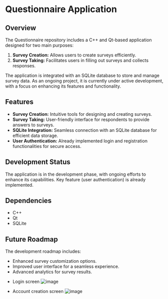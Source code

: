 # Questionnaire Application

## Overview

The Questionnaire repository includes a C++ and Qt-based application designed for two main purposes: 

1. **Survey Creation:** Allows users to create surveys efficiently.
2. **Survey Taking:** Facilitates users in filling out surveys and collects responses.

The application is integrated with an SQLite database to store and manage survey data. As an ongoing project, it is currently under active development, with a focus on enhancing its features and functionality.

## Features

- **Survey Creation:** Intuitive tools for designing and creating surveys.
- **Survey Taking:** User-friendly interface for respondents to provide answers to surveys.
- **SQLite Integration:** Seamless connection with an SQLite database for efficient data storage.
- **User Authentication:** Already implemented login and registration functionalities for secure access.

## Development Status

The application is in the development phase, with ongoing efforts to enhance its capabilities. Key feature (user authentication) is already implemented. 

## Dependencies

- C++
- Qt
- SQLite

## Future Roadmap

The development roadmap includes:

- Enhanced survey customization options.
- Improved user interface for a seamless experience.
- Advanced analytics for survey results.

* Login screen 
![image](https://github.com/MaciejStrzelczyk/Questionnaire/assets/94145559/7e820ccb-defa-43e2-9db3-0cdcd0cd2bca)

* Account creation screen
![image](https://github.com/MaciejStrzelczyk/Questionnaire/assets/94145559/243d9e23-b2c7-4436-81ad-e4be719ff098)

